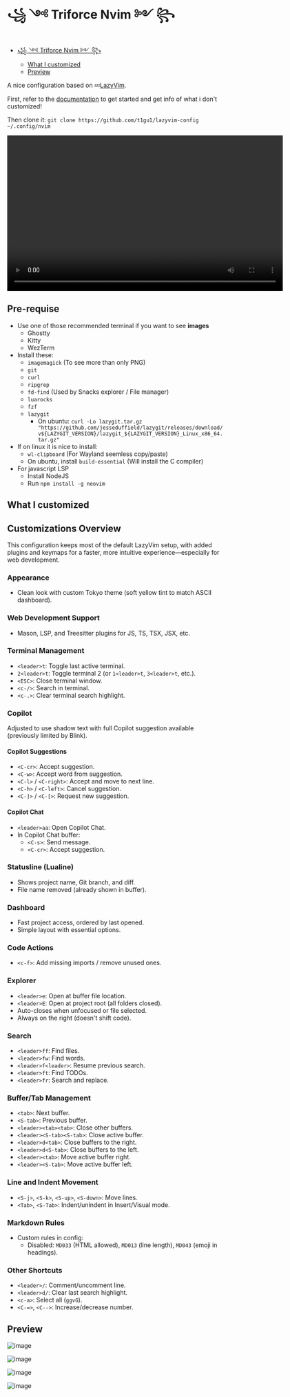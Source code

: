 # ꧁ ༺ Triforce Nvim ༻ ꧂

<!--toc:start-->

- [꧁ ༺ Triforce Nvim ༻ ꧂](#triforce-nvim)
  - [What I customized](#what-i-customized)
  - [Preview](#preview)
  <!--toc:end-->

A nice configuration based on 💤[LazyVim](https://github.com/LazyVim/LazyVim).

First, refer to the [documentation](https://lazyvim.github.io/installation) to get started and get info of what i don't customized!

Then clone it: `git clone https://github.com/t1gu1/lazyvim-config ~/.config/nvim`

<video src="./triforce-nvim-dashboard.mp4" controls width="640" height="360">
  ![image](https://github.com/user-attachments/assets/d862341f-7b41-4326-95e7-1acf99206b6e)
</video>

## Pre-requise

- Use one of those recommended terminal if you want to see **images**
  - Ghostty
  - Kitty
  - WezTerm
- Install these:
  - `imagemagick` (To see more than only PNG)
  - `git`
  - `curl`
  - `ripgrep`
  - `fd-find` (Used by Snacks explorer / File manager)
  - `luarocks`
  - `fzf`
  - `lazygit`
    - On ubuntu: `curl -Lo lazygit.tar.gz "https://github.com/jesseduffield/lazygit/releases/download/v${LAZYGIT_VERSION}/lazygit_${LAZYGIT_VERSION}_Linux_x86_64.tar.gz"`
- If on linux it is nice to install:
  - `wl-clipboard` (For Wayland seemless copy/paste)
  - On ubuntu, install `build-essential` (Will install the C compiler)
- For javascript LSP
  - Install NodeJS
  - Run `npm install -g neovim`

## What I customized

## Customizations Overview

This configuration keeps most of the default LazyVim setup, with added plugins and keymaps for a faster, more intuitive experience—especially for web development.

### Appearance

- Clean look with custom Tokyo theme (soft yellow tint to match ASCII dashboard).

### Web Development Support

- Mason, LSP, and Treesitter plugins for JS, TS, TSX, JSX, etc.

### Terminal Management

- `<leader>t`: Toggle last active terminal.
- `2<leader>t`: Toggle terminal 2 (or `1<leader>t`, `3<leader>t`, etc.).
- `<ESC>`: Close terminal window.
- `<c-/>`: Search in terminal.
- `<c-.>`: Clear terminal search highlight.

### Copilot

Adjusted to use shadow text with full Copilot suggestion available (previously limited by Blink).

#### Copilot Suggestions

- `<C-cr>`: Accept suggestion.
- `<C-w>`: Accept word from suggestion.
- `<C-l>` / `<C-right>`: Accept and move to next line.
- `<C-h>` / `<C-left>`: Cancel suggestion.
- `<C-]>` / `<C-[>`: Request new suggestion.

#### Copilot Chat

- `<leader>aa`: Open Copilot Chat.
- In Copilot Chat buffer:
  - `<C-s>`: Send message.
  - `<C-cr>`: Accept suggestion.

### Statusline (Lualine)

- Shows project name, Git branch, and diff.
- File name removed (already shown in buffer).

### Dashboard

- Fast project access, ordered by last opened.
- Simple layout with essential options.

### Code Actions

- `<c-f>`: Add missing imports / remove unused ones.

### Explorer

- `<leader>e`: Open at buffer file location.
- `<leader>E`: Open at project root (all folders closed).
- Auto-closes when unfocused or file selected.
- Always on the right (doesn't shift code).

### Search

- `<leader>ff`: Find files.
- `<leader>fw`: Find words.
- `<leader>f<leader>`: Resume previous search.
- `<leader>ft`: Find TODOs.
- `<leader>fr`: Search and replace.

### Buffer/Tab Management

- `<tab>`: Next buffer.
- `<S-tab>`: Previous buffer.
- `<leader><tab><tab>`: Close other buffers.
- `<leader><S-tab><S-tab>`: Close active buffer.
- `<leader>d<tab>`: Close buffers to the right.
- `<leader>d<S-tab>`: Close buffers to the left.
- `<leader><tab>`: Move active buffer right.
- `<leader><S-tab>`: Move active buffer left.

### Line and Indent Movement

- `<S-j>`, `<S-k>`, `<S-up>`, `<S-down>`: Move lines.
- `<Tab>`, `<S-Tab>`: Indent/unindent in Insert/Visual mode.

### Markdown Rules

- Custom rules in config:
  - Disabled: `MD033` (HTML allowed), `MD013` (line length), `MD043` (emoji in headings).

### Other Shortcuts

- `<leader>/`: Comment/uncomment line.
- `<leader>d/`: Clear last search highlight.
- `<c-a>`: Select all (`ggvG`).
- `<C-=>`, `<C-->`: Increase/decrease number.

## Preview

![image](https://github.com/user-attachments/assets/75c56e1c-f7ed-454c-9138-070c7aebe917)

![image](https://github.com/user-attachments/assets/a052a426-c59b-4221-aadf-5ce226936ec2)

![image](https://github.com/user-attachments/assets/296b1cd2-b8f2-43e8-89dd-d5f2c1011ac9)

![image](https://github.com/user-attachments/assets/75bf6e30-3e85-4bf1-a8bc-075051331419)

